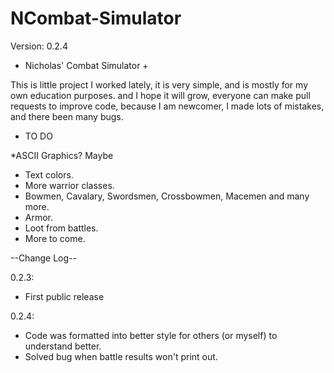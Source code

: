 NCombat-Simulator
=================
Version: 0.2.4

+ Nicholas' Combat Simulator +

This is little project I worked lately, it is very simple, and is mostly for my own education purposes. 
and I hope it will grow, everyone can make pull requests to improve code, because I am newcomer, I made lots of mistakes, and there been many bugs.

   - TO DO 
   
  *ASCII Graphics? Maybe
* Text colors.
 * More warrior classes.
* Bowmen, Cavalary, Swordsmen, Crossbowmen, Macemen and many more.
* Armor.
* Loot from battles.
* More to come.


--Change Log--

0.2.3:
- First public release

0.2.4:
* Code was formatted into better style for others (or myself) to understand better.
* Solved bug when battle results won't print out.
